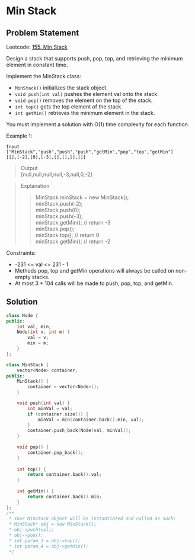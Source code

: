 # Min Stack

## Problem Statement

Leetcode: [155. Min Stack](https://leetcode.com/problems/min-stack/)

Design a stack that supports push, pop, top, and retrieving the minimum element in constant time.

Implement the MinStack class:

* `MinStack()` initializes the stack object.
* `void push(int val)` pushes the element val onto the stack.
* `void pop()` removes the element on the top of the stack.
* `int top()` gets the top element of the stack.
* `int getMin()` retrieves the minimum element in the stack.

You must implement a solution with O(1) time complexity for each function.


Example 1:

    Input  
    ["MinStack","push","push","push","getMin","pop","top","getMin"]  
    [[],[-2],[0],[-3],[],[],[],[]]  

> Output  
> [null,null,null,null,-3,null,0,-2]  

> Explanation
> > MinStack minStack = new MinStack();  
> > minStack.push(-2);  
> > minStack.push(0);  
> > minStack.push(-3);  
> > minStack.getMin(); // return -3  
> > minStack.pop();  
> > minStack.top();    // return 0  
> > minStack.getMin(); // return -2  

 
Constraints:

* -231 <= val <= 231 - 1
* Methods pop, top and getMin operations will always be called on non-empty stacks.
* At most 3 * 104 calls will be made to push, pop, top, and getMin.


## Solution

```cpp
class Node {
public:
    int val, min;
    Node(int v, int m) {
        val = v;
        min = m;
    }
};

class MinStack {
    vector<Node> container;
public:
    MinStack() {
        container = vector<Node>();
    }

    void push(int val) {
        int minVal = val;
        if (container.size()) {
            minVal = min(container.back().min, val);
        }
        container.push_back(Node(val, minVal));
    }
    
    void pop() {
        container.pop_back();
    }
    
    int top() {
        return container.back().val;
    }
    
    int getMin() {
        return container.back().min;
    }
};
/**
 * Your MinStack object will be instantiated and called as such:
 * MinStack* obj = new MinStack();
 * obj->push(val);
 * obj->pop();
 * int param_3 = obj->top();
 * int param_4 = obj->getMin();
 */
```